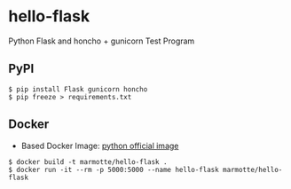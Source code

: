 hello-flask
===
Python Flask and honcho + gunicorn Test Program

## PyPI
```shell
$ pip install Flask gunicorn honcho
$ pip freeze > requirements.txt 
```

## Docker
- Based Docker Image: [python official image](https://hub.docker.com/_/python)
```shell
$ docker build -t marmotte/hello-flask .
$ docker run -it --rm -p 5000:5000 --name hello-flask marmotte/hello-flask
```
